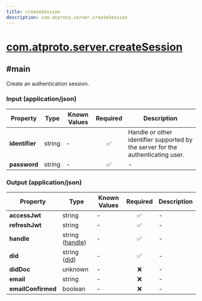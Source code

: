 ```yaml
---
title: createSession
description: com.atproto.server.createSession
---
```


# [com.atproto.server.createSession](https://github.com/myConsciousness/atproto.dart/blob/main/lexicons/com/atproto/server/createSession.json)

## #main

Create an authentication session.

### Input (application/json)

| Property | Type | Known Values | Required | Description |
| --- | --- | --- | :---: | --- |
| **identifier** | string | - | ✅ | Handle or other identifier supported by the server for the authenticating user. |
| **password** | string | - | ✅ | - |

### Output (application/json)

| Property | Type | Known Values | Required | Description |
| --- | --- | --- | :---: | --- |
| **accessJwt** | string | - | ✅ | - |
| **refreshJwt** | string | - | ✅ | - |
| **handle** | string ([handle](https://atproto.com/specs/handle)) | - | ✅ | - |
| **did** | string ([did](https://atproto.com/specs/did)) | - | ✅ | - |
| **didDoc** | unknown | - | ❌ | - |
| **email** | string | - | ❌ | - |
| **emailConfirmed** | boolean | - | ❌ | - |
